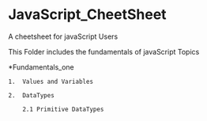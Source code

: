 # JavaScript_CheetSheet
A cheetsheet for javaScript Users

This Folder includes the fundamentals of javaScript Topics 

*Fundamentals_one  

    1.  Values and Variables
    
    2.  DataTypes
    
        2.1 Primitive DataTypes